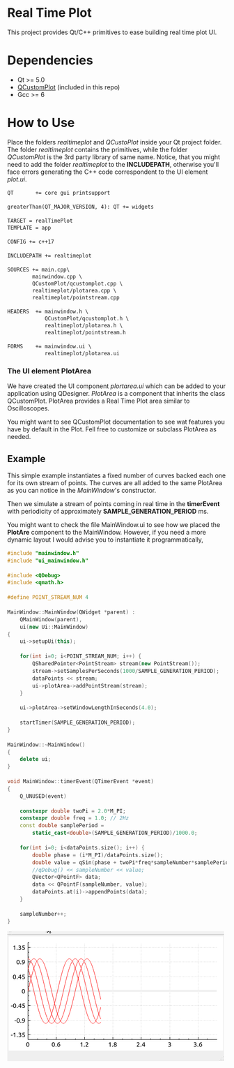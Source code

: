 # Real Time Plot

This project provides Qt/C++ primitives to ease building real time plot UI.

# Dependencies

* Qt >= 5.0
* [QCustomPlot](http://www.qcustomplot.com/index.php/introduction) (included in this repo)
* Gcc >= 6
   
# How to Use

Place the folders *realtimeplot* and *QCustoPlot* inside your Qt project folder. The folder *realtimeplot* contains the primitives, while the folder *QCustomPlot* is the 3rd party library of same name.
Notice, that you might need to add the folder *realtimeplot* to the **INCLUDEPATH**, otherwise you'll face errors generating the C++ code correspondent to the UI element *plot.ui*. 

```make
QT       += core gui printsupport

greaterThan(QT_MAJOR_VERSION, 4): QT += widgets

TARGET = realTimePlot
TEMPLATE = app

CONFIG += c++17

INCLUDEPATH += realtimeplot

SOURCES += main.cpp\
        mainwindow.cpp \
        QCustomPlot/qcustomplot.cpp \ 
        realtimeplot/plotarea.cpp \
        realtimeplot/pointstream.cpp

HEADERS  += mainwindow.h \
            QCustomPlot/qcustomplot.h \
            realtimeplot/plotarea.h \
            realtimeplot/pointstream.h

FORMS    += mainwindow.ui \
            realtimeplot/plotarea.ui

```

### The UI element PlotArea 

We have created the UI component *plortarea.ui* which can be added to your application using QDesigner. *PlotArea* is 
a component that inherits the class QCustomPlot. PlotArea provides a Real Time Plot area similar to Oscilloscopes.

You might want to see QCustomPlot documentation to see wat features you have by default in the Plot. Fell free to customize or subclass PlotArea as needed.

## Example

This simple example instantiates a fixed number of curves backed each one for its own stream of points. The curves are all added to the same PlotArea as you can notice in the *MainWindow*'s constructor.

Then we simulate a stream of points coming in real time in the **timerEvent** with periodicity of approximately **SAMPLE_GENERATION_PERIOD** ms.

You might want to check the file MainWindow.ui to see how we placed the **PlotAre** component to the MainWindow. However, if you need a more dynamic layout I would advise you to instantiate it programmatically,

```c++
#include "mainwindow.h"
#include "ui_mainwindow.h"

#include <QDebug>
#include <qmath.h>

#define POINT_STREAM_NUM 4

MainWindow::MainWindow(QWidget *parent) :
    QMainWindow(parent),
    ui(new Ui::MainWindow)
{
    ui->setupUi(this);

    for(int i=0; i<POINT_STREAM_NUM; i++) {
        QSharedPointer<PointStream> stream(new PointStream());
        stream->setSamplesPerSeconds(1000/SAMPLE_GENERATION_PERIOD);
        dataPoints << stream;
        ui->plotArea->addPointStream(stream);
    }

    ui->plotArea->setWindowLengthInSeconds(4.0);

    startTimer(SAMPLE_GENERATION_PERIOD);
}

MainWindow::~MainWindow()
{
    delete ui;
}

void MainWindow::timerEvent(QTimerEvent *event)
{
    Q_UNUSED(event)

    constexpr double twoPi = 2.0*M_PI;
    constexpr double freq = 1.0; // 2Hz
    const double samplePeriod = 
        static_cast<double>(SAMPLE_GENERATION_PERIOD)/1000.0;

    for(int i=0; i<dataPoints.size(); i++) {
        double phase = (i*M_PI)/dataPoints.size();
        double value = qSin(phase + twoPi*freq*sampleNumber*samplePeriod);
        //qDebug() << sampleNumber << value;
        QVector<QPointF> data;
        data << QPointF(sampleNumber, value);
        dataPoints.at(i)->appendPoints(data);
    }

    sampleNumber++;
}

```

![](example.gif)
